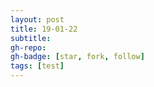```yaml
---
layout: post
title: 19-01-22
subtitle: 
gh-repo: 
gh-badge: [star, fork, follow]
tags: [test]
---
```

### 
